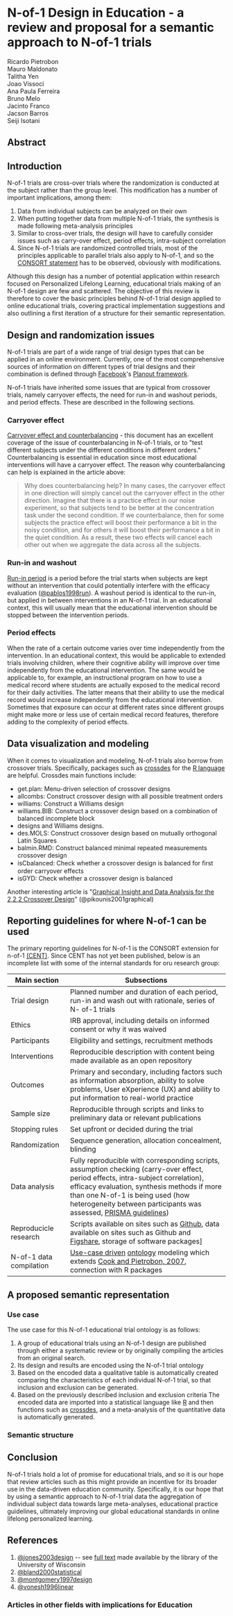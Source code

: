 # N-of-1 Design in Education - a review and proposal for a semantic approach to N-of-1 trials

Ricardo Pietrobon  
Mauro Maldonato  
Talitha Yen  
Joao Vissoci  
Ana Paula Ferreira  
Bruno Melo  
Jacinto Franco  
Jacson Barros   
Seiji Isotani  

<!-- to be sent for www.arXiv.org -->


## Abstract


## Introduction


N-of-1 trials are cross-over trials where the randomization is conducted at the subject rather than the group level. This modification has a number of important implications, among them:

1. Data from individual subjects can be analyzed on their own
2. When putting together data from multiple N-of-1 trials, the synthesis is made following meta-analysis principles
3. Similar to cross-over trials, the design will have to carefully consider issues such as carry-over effect, period effects, intra-subject correlation
4. Since N-of-1 trials are randomized controlled trials, most of the principles applicable to parallel trials also apply to N-of-1, and so the [CONSORT statement](http://www.consort-statement.org/) has to be observed, obviously with modifications.

Although this design has a number of potential application within research focused on Personalized Lifelong Learning, educational trials making of an N-of-1 design are few and scattered. The objective of this review is therefore to cover the basic principles behind N-of-1 trial design applied to online educational trials, covering practical implementation suggestions and also outlining a first iteration of a structure for their semantic representation.


<!-- https://docs.google.com/file/d/0B4Ke-17mTW1_MW1vRnFYcEdBbzMtM09IaUdCeEZvVmkwVTNJ/edit -->


## Design and randomization issues

<!-- need to add specifics about education -->

<!-- check http://www.biostat.umn.edu/~will/6470stuff/Fall-2008/Lect18/lecture18H.pdf?utm_content=bufferb523e&utm_medium=social&utm_source=facebook.com&utm_campaign=buffer 

check http://goo.gl/wjAh0t 
-->

N-of-1 trials are part of a wide range of trial design types that can be applied in an online environment. Currently, one of the most comprehensive sources of information on different types of trial designs and their combination is defined through [Facebook]()'s [Planout framework]().

<!-- outline basic structure for planout from their web site - check 3d proposal for links -->

N-of-1 trials have inherited some issues that are typical from crossover trials, namely carryover effects, the need for run-in and washout periods, and period effects. These are described in the following sections.

### Carryover effect

<!-- need to get crossover book and check each of the three effects -->

[Carryover effect and counterbalancing](http://psych.csufresno.edu/price/psych144/counterbalancing.html) - this document has an excellent coverage of the issue of counterbalancing in N-of-1 trials, or to "test different subjects under the different conditions in different orders." Counterbalancing is essential in education since most educational interventions will have a carryover effect. The reason why counterbalancing can help is explained in the article above:

>    Why does counterbalancing help?  In many cases, the carryover effect in one direction will simply cancel out the carryover effect in the other direction.  Imagine that there is a practice effect in our noise experiment, so that subjects tend to be better at the concentration task under the second condition.  If we counterbalance, then for some subjects the practice effect will boost their performance a bit in the noisy condition, and for others it will boost their performance a bit in the quiet condition.  As a result, these two effects will cancel each other out when we aggregate the data across all the subjects.


### Run-in and washout

[Run-in period](http://www.medilexicon.com/medicaldictionary.php?t=67147) is a period before the trial starts when subjects are kept without an intervention that could potentially interfere with the efficacy evaluation ([@pablos1998run](http://jama.jamanetwork.com/article.aspx?articleid=187167)). A washout period is identical to the run-in, but applied in between interventions in an N-of-1 trial. In an educational context, this will usually mean that the educational intervention should be stopped between the intervention periods. 

### Period effects  

When the rate of a certain outcome varies over time independently from the intervention. In an educational context, this would be applicable to extended trials involving children, where their cognitive ability will improve over time independently from the educational intervention. The same would be applicable to, for example, an instructional program on how to use a medical record where students are actually exposed to the medical record for their daily activities. The latter means that their ability to use the medical record would increase independently from the educational intervention. Sometimes that exposure can occur at different rates since different groups might make more or less use of certain medical record features, therefore adding to the complexity of period effects.




## Data visualization and modeling

When it comes to visualization and modeling, N-of-1 trials also borrow from crossover trials. Specifically, packages such as [crossdes](http://cran.r-project.org/web/packages/crossdes/) for the [R language]() are helpful. <!-- insert r citation --> Crossdes main functions include:

* get.plan: Menu-driven selection of crossover designs
* allcombs: Construct crossover design with all possible treatment orders
* williams: Construct a Williams design
* williams.BIB: Construct a crossover design based on a combination of balanced incomplete block
* designs and Williams designs.
* des.MOLS: Construct crossover design based on mutually orthogonal Latin Squares
* balmin.RMD: Construct balanced minimal repeated measurements crossover design
* isCbalanced: Check whether a crossover design is balanced for ﬁrst order carryover effects
* isGYD: Check whether a crossover design is balanced



Another interesting article is "[Graphical Insight and Data Analysis for the 2,2,2 Crossover Design](file:///Users/rpietro/Desktop/9780387988146-c7.pdf)" (@pikounis2001graphical)



## Reporting guidelines for where N-of-1 can be used

The primary reporting guidelines for N-of-1 is the CONSORT extension for n-of-1 [(CENT)](http://www.biomedcentral.com/1472-6882/12/S1/P410/). Since CENT has not yet been published, below is an incomplete list with some of the internal standards for oru research group:


|Main section|Subsections|
|---|---|
|Trial design|Planned number and duration of each period, run-in and wash out with rationale, series of N- of-1 trials|
|Ethics|IRB approval, including details on informed consent or why it was waived|
|Participants|Eligibility and settings, recruitment methods|
|Interventions|Reproducible description with content being made available as an open repository|
|Outcomes|Primary and secondary, including factors such as information absorption, ability to solve problems, User eXperience (UX) and ability to put information to real-world practice|
|Sample size|Reproducible through scripts and links to preliminary data or relevant publications|
|Stopping rules|Set upfront or decided during the trial|
|Randomization|Sequence generation, allocation concealment, blinding|
|Data analysis|Fully reproducible with corresponding scripts, assumption checking (carry-over effect, period effects, intra-subject correlation), efficacy evaluation, synthesis methods if more than one N-of-1 is being used (how heterogeneity between participants was assessed, [PRISMA guidelines](http://www.prisma-statement.org/))
|Reproducicle research|Scripts available on sites such as [Github](https://github.com/), data available on sites such as Github and [Figshare](http://figshare.com/), storage of software packages]
|N-of-1 data compilation| [Use-case driven](http://www.researchgate.net/publication/221465095_A_Proposal_for_a_Unified_Process_for_Ontology_Building_UPON/file/79e4150a24778016df.pdf) [ontology](http://www.w3.org/RDF/) modeling which extends [Cook and Pietrobon, 2007](http://www.ncbi.nlm.nih.gov/pubmed/17847604), connection with R packages|


## A proposed semantic representation

### Use case 

The use case for this N-of-1 educational trial ontology is as follows:

1. A group of educational trials using an N-of-1 design are published through either a systematic review or by originally compiling the articles from an original search.
2. Its design and results are encoded using the N-of-1 trial ontology 
3. Based on the encoded data a qualitative table is automatically created comparing the characteristics of each individual N-of-1 trial, so that inclusion and exclusion can be generated.
4. Based on the previously described inclusion and exclusion criteria The encoded data are imported into a statistical language like [R]() and then functions such as [crossdes](http://cran.r-project.org/web/packages/crossdes/), and a meta-analysis of the quantitative data is automatically generated.



### Semantic structure

<!-- 

turtle and relations among classes
plan for direct RDF import using [meta package](http://cran.r-project.org/web/packages/meta/index.html)
 -->

## Conclusion

N-of-1 trials hold a lot of promise for educational trials, and so it is our hope that review articles such as this might provide an incentive for its broader use in the data-driven education community. Specifically, it is our hope that by using a semantic approach to N-of-1 trial data the aggregation of individual subject data towards large meta-analyses, educational practice guidelines, ultimately improving our global educational standards in online lifelong personalized learning.


## References


1. [@jones2003design](http://www.amazon.com/Analysis-Cross-Over-Monographs-Statistics-Probability-ebook/dp/B000Q6GV4M/ref=sr_1_1?ie=UTF8&qid=1393722572&sr=8-1&keywords=Design+and+analysis+of+cross-over+trials) -- see [full text](http://www.library.wisc.edu/selectedtocs/be501.pdf) made available by the library of the University of Wisconsin
2. [@bland2000statistical](http://www.amazon.com/Statistical-Questions-Evidence-Based-Medicine-Martin/dp/0192629921/ref=sr_1_1?ie=UTF8&qid=1393722623&sr=8-1&keywords=Statistical+questions+in+evidence-based+medicine) 
3. [@montgomery1997design](http://www.amazon.com/Design-Analysis-Experiments-Douglas-Montgomery-ebook/dp/B0099ZMD34/ref=sr_1_1_bnp_1_kin?ie=UTF8&qid=1393722665&sr=8-1&keywords=Design+and+analysis+of+experiments) 
4. [@vonesh1996linear](http://www.amazon.com/Nonlinear-Analysis-Repeated-Measurements-Statistics/dp/0824782488/ref=sr_1_1?ie=UTF8&qid=1393722705&sr=8-1&keywords=Linear+and+nonlinear+models+for+the+analysis+of+repeated+measurements)


### Articles in other fields with implications for Education



<!-- 

[@kunert1998sensory](http://www.sciencedirect.com/science/article/pii/S0950329398000032) - overview of N-of-1 sensory trials

[@gabler2011n](http://www.ncbi.nlm.nih.gov/pubmed/21478771) is a systematic review of the literature on N-of-1 trials

[@lillie2011n](http://www.ncbi.nlm.nih.gov/pmc/articles/PMC3118090/) is a good overview of N-of-1 trial design and the issues that should be considered when applying them

[@cook1995randomized](http://www.ncbi.nlm.nih.gov/pubmed/8961779) is an overview of N-of-1 trials in biomedical research

[@mahon1996randomised](http://www.bmj.com/content/312/7038/1069) demonstrates that N-of-1 trial had a positive result on participants when compared with regular clinical practice

@article{kunert1998sensory,
  title={Sensory experiments as crossover studies},
  author={Kunert, Joachim},
  journal={Food Quality and Preference},
  volume={9},
  number={4},
  pages={243--253},
  year={1998},
  publisher={Elsevier}
}

@book{jones2003design,
  title={Design and analysis of cross-over trials},
  author={Jones, Byron and Kenward, Michael G},
  volume={98},
  year={2003},
  publisher={CRC Press}
}

@book{bland2000statistical,
  title={Statistical questions in evidence-based medicine},
  author={Bland, J Martin and Peacock, Janet},
  year={2000},
  publisher={Oxford University Press}
}

@book{senn2002cross,
  title={Cross-over trials in clinical research},
  author={Senn, Stephen},
  volume={5},
  year={2002},
  publisher={John Wiley \& Sons}
}


@book{montgomery1997design,
  title={Design and analysis of experiments},
  author={Montgomery, Douglas C and Montgomery, Douglas C and Montgomery, Douglas C},
  volume={7},
  year={1997},
  publisher={Wiley New York}
}

@book{vonesh1996linear,
  title={Linear and nonlinear models for the analysis of repeated measurements},
  author={Vonesh, Edward and Chinchilli, Vernon M},
  year={1996},
  publisher={CRC press}
}

@article{lillie2011n,
  title={The n-of-1 clinical trial: the ultimate strategy for individualizing medicine?},
  author={Lillie, Elizabeth O and Patay, Bradley and Diamant, Joel and Issell, Brian and Topol, Eric J and Schork, Nicholas J},
  journal={Personalized medicine},
  volume={8},
  number={2},
  pages={161--173},
  year={2011},
  publisher={Future Medicine}
}

@article{gabler2011n,
  title={N-of-1 trials in the medical literature: a systematic review},
  author={Gabler, Nicole B and Duan, Naihua and Vohra, Sunita and Kravitz, Richard L},
  journal={Medical care},
  volume={49},
  number={8},
  pages={761--768},
  year={2011},
  publisher={LWW}
}

@article{cook1995randomized,
  title={Randomized trials in single subjects: the N of 1 study.},
  author={Cook, Deborah J},
  journal={Psychopharmacology bulletin},
  volume={32},
  number={3},
  pages={363--367},
  year={1995}
}

@article{pablos1998run,
  title={Run-in periods in randomized trials: implications for the application of results in clinical practice},
  author={Pablos-M{\'e}ndez, Ariel and Barr, R Graham and Shea, Steven},
  journal={Jama},
  volume={279},
  number={3},
  pages={222--225},
  year={1998},
  publisher={American Medical Association}
}


@incollection{pikounis2001graphical,
  title={Graphical insight and data analysis for the 2, 2, 2 crossover design},
  author={Pikounis, Bill and Bradstreet, Thomas E and Millard, Steven P},
  booktitle={Applied Statistics in the Pharmaceutical Industry},
  pages={153--188},
  year={2001},
  publisher={Springer}
}

@article{mahon1996randomised,
  title={Randomised study of n of 1 trials versus standard practice},
  author={Mahon, Jeffrey and Laupacis, Andreas and Donner, Allan and Wood, Thomas},
  journal={BMJ},
  volume={312},
  number={7038},
  pages={1069--1074},
  year={1996},
  publisher={BMJ}
}


 -->

<!-- move from bibtex to cito ontology http://www.essepuntato.it/lode/http://purl.org/spar/cito http://semanticpublishing.wordpress.com/2013/02/26/cito-tools/ -->

<!-- data simulation and then use ggplot2 to test visualization using reproducible research
check references in crosdess documentation
check references in each of the articles and books
add triples for CENT - connect to separate files using ttl and sparql for unit tests
 -->